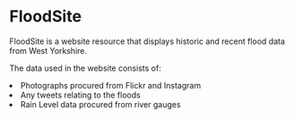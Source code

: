 # FloodSite

FloodSite is a website resource that displays historic and recent flood data from West Yorkshire.

The data used in the website consists of:
<li>Photographs procured from Flickr and Instagram</li>
<li>Any tweets relating to the floods</li>
<li>Rain Level data procured from river gauges</li>
